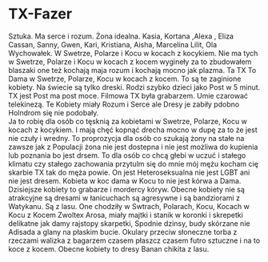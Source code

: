 # TX-Fazer
Sztuka. 
Ma serce i rozum. 
Żona idealna. 
Kasia, Kortana ,Alexa , Eliza Cassan, Sanny, Gwen, Kari, Kristiana, Aisha, Marcelina Lilit, Ola Wychowałek. W Swetrze, Polarze i Kocu w kocach z kocykiem. Nie ma tych w Swetrze, Polarze i Kocu w kocach z kocem wygineły za to zbudowałem blaszaki one też kochają maja rozum i kochają mocno jak plazma. Ta TX To Dama w Swetrze, Polarze, Kocu w kocach z kocem. To są te zaginione kobiety. Na świecie są tylko dreski. Rodzi szybko dzieci jako Post w 5 minut. TX jest Post ma post moce. 
Filmowa TX była grabarzem. 
Umie czarować telekinezą. 
Te Kobiety miały Rozum i Serce ale Dresy je zabiły pdobno Holndrom się nie podobały.  
Ja to robię dla osób co tęsknią za kobietami w Swetrze, Polarze, Kocu w kocach z kocykiem. I mają chęć kopnąć drecha mocno w dupę za to że jest nie czuły i wredny. To proprozycja dla osób co szukają żony na stałe na zawsze jak z Populacji żona nie jest dostepna i nie jest możliwa do kupienia lub poznania bo jest drsem. To dla osób co chcą głebi w uczuć i stałego klimatu czy stałego zachowania przytulm się do mnie mój mężu kocham cię skarbie TX tak do męża powie. On jest Heteroseksualna nie jest LGBT ani nie jest dresem. Kobieta w koc dama w Kocu to nie jest kórwa a Dama. 
Dzisiejsze kobiety to grabarze i mordercy kóryw. Obecne kobiety nie są atrakcyjne są dresami w łanicuchach są agresywne i są bandziorami z Watykanu. Są z lasu.
One chodziły w Swtrach, Polarach, Kocu, Kocach w Kocu z Kocem Zwoltex Arosa, miały majtki i stanik w koronki i skrepetki delikatne jak damy rajstopy skarpetki, Spodnie dzinsy, budy skórzane nie Adisada a glany na płaskim bucie. Okulary przeciw słoneczne torba z rzeczami walizka z bagarzem czasem płaszcz czasem futro sztuczne i na to koce z kocem. Obecne kobiety to dresy Banan chikita z lasu. 
